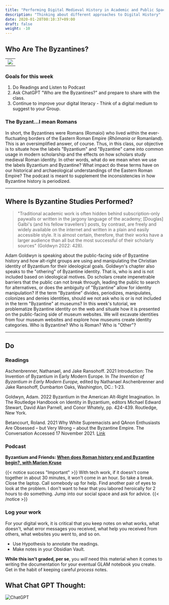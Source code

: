 ```yaml
---
title: "Performing Digital Medieval History in Academic and Public Spaces."
description: "Thinking about different approaches to Digital History"
date: 2020-01-28T00:10:37+09:00
draft: false
weight: -10
---
```


## Who Are The Byzantines?

<table >
	<tbody>
		<tr>
			<td><img src="https://images.squarespace-cdn.com/content/v1/5f3571ef9fa2aa0139d700c8/1605389131438-K807AKGYZIVYRA8GDQ5I/8C202E00-F02D-40E1-9360-0936C09E05D5.jpeg?format=2500w"> </td>
		</tr>
	</tbody>
</table>

### Goals for this week

1. Do Readings and Listen to Podcast
2. Ask ChatGPT "Who are the Byzantines?" and prepare to share with the class. 
3. Continue to improve your digital literacy - Think of a digital medium to suggest to your Group.

### The Byzant...I mean Romans
In short, the Byzantines were Romans (Romaioi) who lived within the ever-fluctuating borders of the Eastern Roman Empire (_Rhōmania_ or Romanland). This is an oversimplified answer, of course. Thus, in this class, our objective is to situate how the labels "Byzantium" and "Byzantine" came into common usage in modern scholarship and the effects on how scholars study medieval Roman identity. In other words, what do we mean when we use the labels Byzantium and Byzantine? What impact do these terms have on our historical and archaeological understandings of the Eastern Roman Empire?  The podcast is meant to supplement the inconsistencies in how Byzantine history is periodized.

---
## Where Is Byzantine Studies Performed?

>"Traditional academic work is often hidden behind subscription-only paywalls or written in the jargony language of the academy; [Douglas] Galbi's (and his fellow travellers’) posts, by contrast, are freely and widely available on the internet and written in a plain and easily accessible style. It is almost certain, therefore, that their works have a larger audience than all but the most successful of their scholarly sources" (Goldwyn 2022: 428).

Adam Goldwyn is speaking about the public-facing side of Byzantine history and how alt-right groups are using and manipulating the Christian identity of Byzantium for their ideological goals. Goldwyn's chapter also speaks to the "othering" of Byzantine identity. That is, who is and is not included based on ideological motives. Do scholars create impenetrable barriers that the public can not break through, leading the public to search for alternatives, or does the ambiguity of "Byzantine" allow for identity manipulation? If the term "Byzantine" divides, periodizes, manipulates, colonizes and denies identities, should we not ask who is or is not included in the term "Byzantine" at museums? In this week's tutorial, we problematize Byzantine identity on the web and situate how it is presented on the public-facing side of museum websites. We will excavate identities from four museum websites and explore how museums create identity categories. Who is Byzantine? Who is Roman? Who is "Other"?

---
## Do

### Readings

Aschenbrenner, Nathanael, and Jake Ransohoff. 2021   Introduction: The Invention of Byzantium in Early Modern Europe. In *The Invention of Byzantium in Early Modern Europe,* edited by Nathanael Aschenbrenner and Jake Ransohoff, Dumbarton Oaks, Washington, DC.: 1-23.

Goldwyn, Adam. 2022 Byzantium in the American Alt-Right Imagination. In The Routledge Handbook on Identity in Byzantium, editors Michael Edward Stewart, David Alan Parnell, and Conor Whately, pp. 424-439. Routledge, New York.

Betancourt, Roland. 2021 Why White Supremacists and QAnon Enthusiasts Are Obsessed – but Very Wrong – about the Byzantine Empire. The Conversation Accessed 17 November 2021. [Link](http://theconversation.com/why-white-supremacists-and-qanon-enthusiasts-are-obsessed-but-very-wrong-about-the-byzantine-empire-154994)

### Podcast

**Byzantium and Friends: [When does Roman history end and Byzantine begin?, with Marion Kruse](https://byzantiumandfriends.podbean.com/e/15-when-does-roman-history-end-and-byzantine-begin-with-marion-kruse/)**


{{< notice success "Important" >}} With tech work, if it doesn't come together in about 30 minutes, it won't come in an hour. So take a break. Close the laptop. Call somebody up for help. Find another pair of eyes to look at the problem. I don't want to hear that you labored heroically for 2 hours to do something. Jump into our social space and ask for advice.
{{< /notice >}}

### Log your work

For your digital work, it is critical that you keep notes on what works, what doesn't, what error messages you received, what help you received from others, what websites you went to, and so on.

+ Use Hypothesis to annotate the readings.
+ Make notes in your Obsidian Vault. 
    
**While this isn't graded, per se**, you _will_ need this material when it comes to writing the documentation for your eventual GLAM notebook you create. Get in the habit of keeping careful _process_ notes.

## What Chat GPT Thought: 

![ChatGPT](/images/ChatGPT/ChatGPTByz.png)

